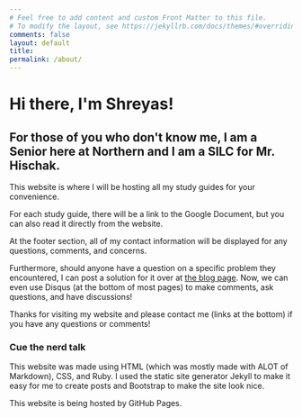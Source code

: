 ```yaml
---
# Feel free to add content and custom Front Matter to this file.
# To modify the layout, see https://jekyllrb.com/docs/themes/#overriding-theme-defaults
comments: false
layout: default
title: 
permalink: /about/
---
```

# Hi there, I'm Shreyas!

## For those of you who don't know me, I am a Senior here at Northern and I am a SILC for Mr. Hischak.

This website is where I will be hosting all my study guides for your convenience. 

For each study guide, there will be a link to the Google Document, but you can also read it directly from the website.

At the footer section, all of my contact information will be displayed for any questions, comments, and concerns.

Furthermore, should anyone have a question on a specific problem they encountered, I can post a solution for it over at <a href="/blog">the blog page</a>. Now, we can even use Disqus (at the bottom of most pages) to make comments, ask questions, and have discussions!

Thanks for visiting my website and please contact me (links at the bottom) if you have any questions or comments!

### Cue the nerd talk

This website was made using HTML (which was mostly made with ALOT of Markdown), CSS, and Ruby. I used the static site generator Jekyll to make it easy for me to create posts and Bootstrap to make the site look nice. 

This website is being hosted by GitHub Pages.